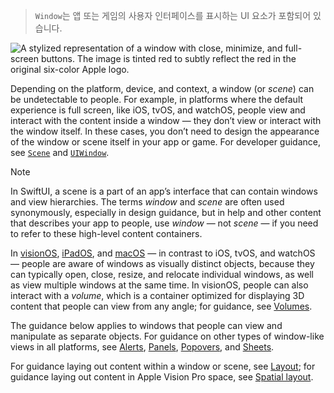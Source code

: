 > `Window`는 앱 또는 게임의 사용자 인터페이스를 표시하는 UI 요소가 포함되어 있습니다.

  
![A stylized representation of a window with close, minimize, and full-screen buttons. The image is tinted red to subtly reflect the red in the original six-color Apple logo.](https://docs-assets.developer.apple.com/published/e678408ee6b4eb19f2cfed9a9e4cef47/components-window-intro@2x.png)

Depending on the platform, device, and context, a window (or _scene_) can be undetectable to people. For example, in platforms where the default experience is full screen, like iOS, tvOS, and watchOS, people view and interact with the content inside a window — they don’t view or interact with the window itself. In these cases, you don’t need to design the appearance of the window or scene itself in your app or game. For developer guidance, see [`Scene`](https://developer.apple.com/documentation/SwiftUI/Scene) and [`UIWindow`](https://developer.apple.com/documentation/uikit/uiwindow).

Note

In SwiftUI, a scene is a part of an app’s interface that can contain windows and view hierarchies. The terms _window_ and _scene_ are often used synonymously, especially in design guidance, but in help and other content that describes your app to people, use _window_ — not _scene_ — if you need to refer to these high-level content containers.

In [visionOS](https://developer.apple.com/design/human-interface-guidelines/windows#visionOS), [iPadOS](https://developer.apple.com/design/human-interface-guidelines/windows#iPadOS), and [macOS](https://developer.apple.com/design/human-interface-guidelines/windows#macOS) — in contrast to iOS, tvOS, and watchOS — people are aware of windows as visually distinct objects, because they can typically open, close, resize, and relocate individual windows, as well as view multiple windows at the same time. In visionOS, people can also interact with a _volume_, which is a container optimized for displaying 3D content that people can view from any angle; for guidance, see [Volumes](https://developer.apple.com/design/human-interface-guidelines/windows#Volumes).

The guidance below applies to windows that people can view and manipulate as separate objects. For guidance on other types of window-like views in all platforms, see [Alerts](https://developer.apple.com/design/human-interface-guidelines/alerts), [Panels](https://developer.apple.com/design/human-interface-guidelines/panels), [Popovers](https://developer.apple.com/design/human-interface-guidelines/popovers), and [Sheets](https://developer.apple.com/design/human-interface-guidelines/sheets).

For guidance laying out content within a window or scene, see [Layout](https://developer.apple.com/design/human-interface-guidelines/layout); for guidance laying out content in Apple Vision Pro space, see [Spatial layout](https://developer.apple.com/design/human-interface-guidelines/spatial-layout).